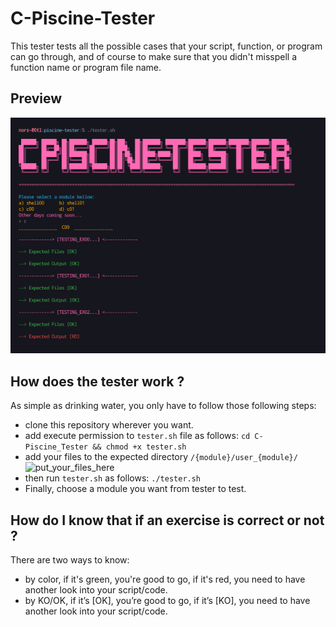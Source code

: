 # C-Piscine-Tester

This tester tests all the possible cases that your script, function, or program can go through, and of course to make sure that you didn't misspell a function name or program file name.

## Preview

![preview](https://github.com/NorsHiden/C-Piscine_Tester/blob/main/preview.png)

## How does the tester work ?

As simple as drinking water, you only have to follow those following steps:

 - clone this repository wherever you want.
 - add execute permission to `tester.sh` file as follows:
 ```cd C-Piscine_Tester && chmod +x tester.sh```
 - add your files to the expected directory `/{module}/user_{module}/`
 ![put_your_files_here](https://github.com/NorsHiden/C-Piscine_Tester/blob/main/put_your_files_here.png)
 - then run `tester.sh` as follows:
 ```./tester.sh```
 - Finally, choose a module you want from tester to test.

 ## How do I know that if an exercise is correct or not ?

 There are two ways to know:
 
 - by color, if it's green, you're good to go, if it's red, you need to have another look into your script/code.
 - by KO/OK, if it’s [OK], you’re good to go, if it’s [KO], you need to have another look into your script/code.
